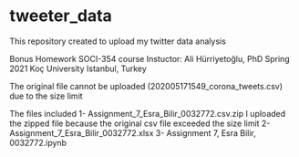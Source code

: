 # tweeter_data
This repository created to upload my twitter data analysis 

Bonus Homework 
SOCI-354 course 
Instuctor: Ali Hürriyetoğlu, PhD 
Spring 2021
Koç University
Istanbul, Turkey

The original file cannot be uploaded (202005171549_corona_tweets.csv) due to the size limit

The files included 
1- Assignment_7_Esra_Bilir_0032772.csv.zip 
    I uploaded the zipped file because  the original csv file exceeded the size limit
2-  Assignment_7_Esra_Bilir_0032772.xlsx
3- Assignment 7, Esra Bilir, 0032772.ipynb
